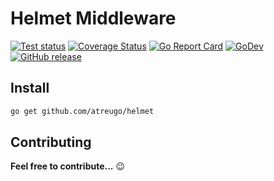 # Helmet Middleware

[![Test status](https://github.com/atreugo/helmet/actions/workflows/test.yml/badge.svg?branch=master)](https://github.com/atreugo/helmet/actions?workflow=test)
[![Coverage Status](https://coveralls.io/repos/github/atreugo/helmet/badge.svg?branch=main)](https://coveralls.io/github/atreugo/helmet?branch=main)
[![Go Report Card](https://goreportcard.com/badge/github.com/atreugo/helmet)](https://goreportcard.com/report/github.com/atreugo/helmet)
[![GoDev](https://img.shields.io/badge/go.dev-reference-007d9c?logo=go&logoColor=white)](https://pkg.go.dev/github.com/atreugo/helmet)
[![GitHub release](https://img.shields.io/github/release/atreugo/helmet.svg)](https://github.com/atreugo/helmet/releases)

## Install

```bash
go get github.com/atreugo/helmet
```

## Contributing

**Feel free to contribute...** :wink:
